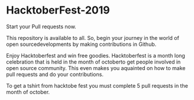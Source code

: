 # HacktoberFest-2019
Start your Pull requests now.

This repository is available to all. So, begin your journey in the world of open sourcedevelopments by making contributions in Github.

Enjoy Hacktoberfest and win free goodies.
Hacktoberfest is a month long celebration that is held in the month of octoberto get people involved in open source community.
This even makes you aquainted on how to make pull requests and do your contributions.

To get a tshirt from hacktobe fest you must complete 5 pull requests in the month of october.



